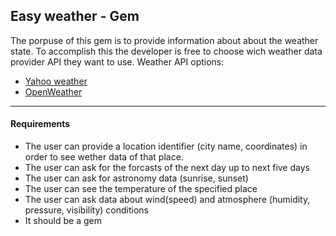 ## Easy weather - Gem
The porpuse of this gem is to provide information about about the weather state. To accomplish this the developer is free to choose wich weather data provider API they want to use. 
Weather API options: 
- [Yahoo weather](https://developer.yahoo.com/weather/documentation.html)
- [OpenWeather](https://openweathermap.org/api)

---
#### Requirements
- The user can provide a location identifier (city name, coordinates) in order to see wether data of that place.
- The user can ask for the forcasts of the next day up to next five days
- The user can ask for astronomy data (sunrise, sunset)
- The user can see the temperature of the specified place
- The user can ask data about wind(speed) and atmosphere (humidity, pressure, visibility) conditions
- It should be a gem
